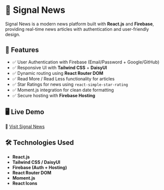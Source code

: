 # 📰 Signal News  

Signal News is a modern news platform built with **React.js** and **Firebase**, providing real-time news articles with authentication and user-friendly design.  

## 📌 Features  
- ✅ User Authentication with Firebase (Email/Password + Google/GitHub)  
- ✅ Responsive UI with **Tailwind CSS** + **DaisyUI**  
- ✅ Dynamic routing using **React Router DOM**  
- ✅ Read More / Read Less functionality for articles  
- ✅ Star Ratings for news using `react-simple-star-rating`  
- ✅ Moment.js integration for clean date formatting  
- ✅ Secure hosting with **Firebase Hosting**  

## 🖥️ Live Demo  
🔗 [Visit Signal News](https://signal-news-auth.web.app)  

## 🛠️ Technologies Used  
- **React.js**  
- **Tailwind CSS / DaisyUI**  
- **Firebase (Auth + Hosting)**  
- **React Router DOM**  
- **Moment.js**  
- **React Icons**  